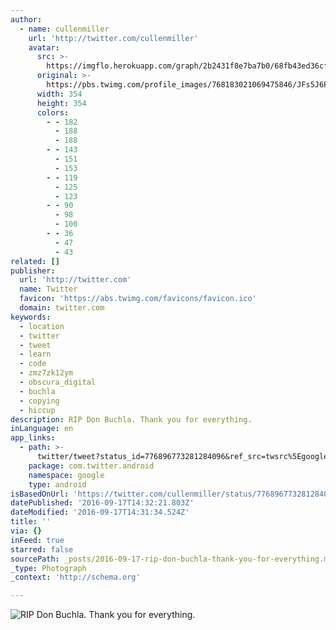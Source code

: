```yaml
---
author:
  - name: cullenmiller
    url: 'http://twitter.com/cullenmiller'
    avatar:
      src: >-
        https://imgflo.herokuapp.com/graph/2b2431f8e7ba7b0/68fb43ed36cf27fb6ebbc8de1a71e859/noop.jpg?input=https%3A%2F%2Fpbs.twimg.com%2Fprofile_images%2F768183021069475846%2FJFs5J6P1_400x400.jpg
      original: >-
        https://pbs.twimg.com/profile_images/768183021069475846/JFs5J6P1_400x400.jpg
      width: 354
      height: 354
      colors:
        - - 182
          - 188
          - 188
        - - 143
          - 151
          - 153
        - - 119
          - 125
          - 123
        - - 90
          - 98
          - 100
        - - 36
          - 47
          - 43
related: []
publisher:
  url: 'http://twitter.com'
  name: Twitter
  favicon: 'https://abs.twimg.com/favicons/favicon.ico'
  domain: twitter.com
keywords:
  - location
  - twitter
  - tweet
  - learn
  - code
  - zmz7zk12ym
  - obscura_digital
  - buchla
  - copying
  - hiccup
description: RIP Don Buchla. Thank you for everything.
inLanguage: en
app_links:
  - path: >-
      twitter/tweet?status_id=776896773281284096&ref_src=twsrc%5Egoogle%7Ctwcamp%5Eandroidseo%7Ctwgr%5Estatus%7Ctwterm%5E776896773281284096
    package: com.twitter.android
    namespace: google
    type: android
isBasedOnUrl: 'https://twitter.com/cullenmiller/status/776896773281284096'
datePublished: '2016-09-17T14:32:21.803Z'
dateModified: '2016-09-17T14:31:34.524Z'
title: ''
via: {}
inFeed: true
starred: false
sourcePath: _posts/2016-09-17-rip-don-buchla-thank-you-for-everything.md
_type: Photograph
_context: 'http://schema.org'

---
```

![RIP Don Buchla. Thank you for everything.](https://pbs.twimg.com/media/CsgXflgVIAIrSXs.jpg:large)